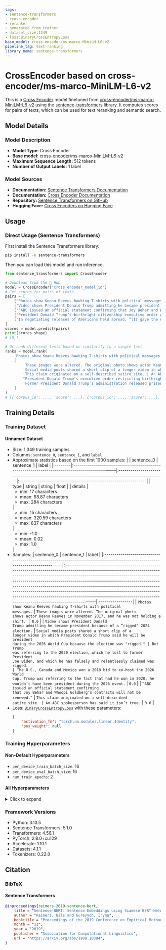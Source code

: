 ```yaml
---
tags:
- sentence-transformers
- cross-encoder
- reranker
- generated_from_trainer
- dataset_size:1349
- loss:BinaryCrossEntropyLoss
base_model: cross-encoder/ms-marco-MiniLM-L6-v2
pipeline_tag: text-ranking
library_name: sentence-transformers
---
```


# CrossEncoder based on cross-encoder/ms-marco-MiniLM-L6-v2

This is a [Cross Encoder](https://www.sbert.net/docs/cross_encoder/usage/usage.html) model finetuned from [cross-encoder/ms-marco-MiniLM-L6-v2](https://huggingface.co/cross-encoder/ms-marco-MiniLM-L6-v2) using the [sentence-transformers](https://www.SBERT.net) library. It computes scores for pairs of texts, which can be used for text reranking and semantic search.

## Model Details

### Model Description
- **Model Type:** Cross Encoder
- **Base model:** [cross-encoder/ms-marco-MiniLM-L6-v2](https://huggingface.co/cross-encoder/ms-marco-MiniLM-L6-v2) <!-- at revision c5ee24cb16019beea0893ab7796b1df96625c6b8 -->
- **Maximum Sequence Length:** 512 tokens
- **Number of Output Labels:** 1 label
<!-- - **Training Dataset:** Unknown -->
<!-- - **Language:** Unknown -->
<!-- - **License:** Unknown -->

### Model Sources

- **Documentation:** [Sentence Transformers Documentation](https://sbert.net)
- **Documentation:** [Cross Encoder Documentation](https://www.sbert.net/docs/cross_encoder/usage/usage.html)
- **Repository:** [Sentence Transformers on GitHub](https://github.com/UKPLab/sentence-transformers)
- **Hugging Face:** [Cross Encoders on Hugging Face](https://huggingface.co/models?library=sentence-transformers&other=cross-encoder)

## Usage

### Direct Usage (Sentence Transformers)

First install the Sentence Transformers library:

```bash
pip install -U sentence-transformers
```

Then you can load this model and run inference.
```python
from sentence_transformers import CrossEncoder

# Download from the 🤗 Hub
model = CrossEncoder("cross_encoder_model_id")
# Get scores for pairs of texts
pairs = [
    ['Photos show Keanu Reeves hawking T-shirts with political messages.', 'These images were altered. The original photo shows actor Keanu Reeves in November 2017, and he was not holding a shirt. \u200b'],
    ['Video shows President Donald Trump admitting he became president because of a “rigged” 2024 election.', 'Social media posts shared a short clip of a longer video in which President Donald Trump said he will be president during the 2026 World Cup because the election was "rigged." | But Trump was referring to the 2020 election, which he lost to former President Joe Biden, and which he has falsely and relentlessly claimed was rigged. | The U.S., Canada and Mexico won a 2018 bid to co-host the 2026 World Cup. Trump was referring to the fact that had he won in 2020, he wouldn’t have been president during the 2026 event.'],
    ['“ABC issued an official statement confirming that Joy Behar and Whoopi Goldberg’s contracts will not be renewed.”', 'This claim originated on a self-described satire site. | An ABC spokesperson has said it isn’t true.'],
    ['President Donald Trump’s birthright citizenship executive order would affect former Vice President Kamala Harris’ citizenship status.', "President Donald Trump’s executive order restricting birthright citizenship does not apply to former Vice President Kamala Harris. | The executive order, if it survives legal challenges and is executed, is not retroactive and will take effect starting Feb. 19, 2025. | Kamala Harris was born Oct. 20, 1964. If both Harris’ parents were still on temporary visas and Trump’s order came six decade ago, perhaps Harris' citizenship would be in question."],
    ['In negotiating releases of Americans held abroad, “(I) gave the opposing country NOTHING — and never any cash.”', 'Former President Donald Trump’s administration released prisoners held by the U.S. government in exchange for freeing Americans held abroad. | In 2017, the Trump administration agreed to pay $2 million to North Korea for the release of a U.S. citizen detained there, but a White House official said the money was never paid.'],
]
scores = model.predict(pairs)
print(scores.shape)
# (5,)

# Or rank different texts based on similarity to a single text
ranks = model.rank(
    'Photos show Keanu Reeves hawking T-shirts with political messages.',
    [
        'These images were altered. The original photo shows actor Keanu Reeves in November 2017, and he was not holding a shirt. \u200b',
        'Social media posts shared a short clip of a longer video in which President Donald Trump said he will be president during the 2026 World Cup because the election was "rigged." | But Trump was referring to the 2020 election, which he lost to former President Joe Biden, and which he has falsely and relentlessly claimed was rigged. | The U.S., Canada and Mexico won a 2018 bid to co-host the 2026 World Cup. Trump was referring to the fact that had he won in 2020, he wouldn’t have been president during the 2026 event.',
        'This claim originated on a self-described satire site. | An ABC spokesperson has said it isn’t true.',
        "President Donald Trump’s executive order restricting birthright citizenship does not apply to former Vice President Kamala Harris. | The executive order, if it survives legal challenges and is executed, is not retroactive and will take effect starting Feb. 19, 2025. | Kamala Harris was born Oct. 20, 1964. If both Harris’ parents were still on temporary visas and Trump’s order came six decade ago, perhaps Harris' citizenship would be in question.",
        'Former President Donald Trump’s administration released prisoners held by the U.S. government in exchange for freeing Americans held abroad. | In 2017, the Trump administration agreed to pay $2 million to North Korea for the release of a U.S. citizen detained there, but a White House official said the money was never paid.',
    ]
)
# [{'corpus_id': ..., 'score': ...}, {'corpus_id': ..., 'score': ...}, ...]
```

<!--
### Direct Usage (Transformers)

<details><summary>Click to see the direct usage in Transformers</summary>

</details>
-->

<!--
### Downstream Usage (Sentence Transformers)

You can finetune this model on your own dataset.

<details><summary>Click to expand</summary>

</details>
-->

<!--
### Out-of-Scope Use

*List how the model may foreseeably be misused and address what users ought not to do with the model.*
-->

<!--
## Bias, Risks and Limitations

*What are the known or foreseeable issues stemming from this model? You could also flag here known failure cases or weaknesses of the model.*
-->

<!--
### Recommendations

*What are recommendations with respect to the foreseeable issues? For example, filtering explicit content.*
-->

## Training Details

### Training Dataset

#### Unnamed Dataset

* Size: 1,349 training samples
* Columns: <code>sentence_0</code>, <code>sentence_1</code>, and <code>label</code>
* Approximate statistics based on the first 1000 samples:
  |         | sentence_0                                                                                      | sentence_1                                                                                       | label                                                           |
  |:--------|:------------------------------------------------------------------------------------------------|:-------------------------------------------------------------------------------------------------|:----------------------------------------------------------------|
  | type    | string                                                                                          | string                                                                                           | float                                                           |
  | details | <ul><li>min: 17 characters</li><li>mean: 98.87 characters</li><li>max: 284 characters</li></ul> | <ul><li>min: 15 characters</li><li>mean: 320.59 characters</li><li>max: 837 characters</li></ul> | <ul><li>min: -1.0</li><li>mean: 0.02</li><li>max: 1.0</li></ul> |
* Samples:
  | sentence_0                                                                                                                     | sentence_1                                                                                                                                                                                                                                                                                                                                                                                                                                                                                                                                            | label            |
  |:-------------------------------------------------------------------------------------------------------------------------------|:------------------------------------------------------------------------------------------------------------------------------------------------------------------------------------------------------------------------------------------------------------------------------------------------------------------------------------------------------------------------------------------------------------------------------------------------------------------------------------------------------------------------------------------------------|:-----------------|
  | <code>Photos show Keanu Reeves hawking T-shirts with political messages.</code>                                                | <code>These images were altered. The original photo shows actor Keanu Reeves in November 2017, and he was not holding a shirt. ​</code>                                                                                                                                                                                                                                                                                                                                                                                                               | <code>0.0</code> |
  | <code>Video shows President Donald Trump admitting he became president because of a “rigged” 2024 election.</code>             | <code>Social media posts shared a short clip of a longer video in which President Donald Trump said he will be president during the 2026 World Cup because the election was "rigged." \| But Trump was referring to the 2020 election, which he lost to former President Joe Biden, and which he has falsely and relentlessly claimed was rigged. \| The U.S., Canada and Mexico won a 2018 bid to co-host the 2026 World Cup. Trump was referring to the fact that had he won in 2020, he wouldn’t have been president during the 2026 event.</code> | <code>0.0</code> |
  | <code>“ABC issued an official statement confirming that Joy Behar and Whoopi Goldberg’s contracts will not be renewed.”</code> | <code>This claim originated on a self-described satire site. \| An ABC spokesperson has said it isn’t true.</code>                                                                                                                                                                                                                                                                                                                                                                                                                                    | <code>0.0</code> |
* Loss: [<code>BinaryCrossEntropyLoss</code>](https://sbert.net/docs/package_reference/cross_encoder/losses.html#binarycrossentropyloss) with these parameters:
  ```json
  {
      "activation_fn": "torch.nn.modules.linear.Identity",
      "pos_weight": null
  }
  ```

### Training Hyperparameters
#### Non-Default Hyperparameters

- `per_device_train_batch_size`: 16
- `per_device_eval_batch_size`: 16
- `num_train_epochs`: 2

#### All Hyperparameters
<details><summary>Click to expand</summary>

- `overwrite_output_dir`: False
- `do_predict`: False
- `eval_strategy`: no
- `prediction_loss_only`: True
- `per_device_train_batch_size`: 16
- `per_device_eval_batch_size`: 16
- `per_gpu_train_batch_size`: None
- `per_gpu_eval_batch_size`: None
- `gradient_accumulation_steps`: 1
- `eval_accumulation_steps`: None
- `torch_empty_cache_steps`: None
- `learning_rate`: 5e-05
- `weight_decay`: 0.0
- `adam_beta1`: 0.9
- `adam_beta2`: 0.999
- `adam_epsilon`: 1e-08
- `max_grad_norm`: 1
- `num_train_epochs`: 2
- `max_steps`: -1
- `lr_scheduler_type`: linear
- `lr_scheduler_kwargs`: {}
- `warmup_ratio`: 0.0
- `warmup_steps`: 0
- `log_level`: passive
- `log_level_replica`: warning
- `log_on_each_node`: True
- `logging_nan_inf_filter`: True
- `save_safetensors`: True
- `save_on_each_node`: False
- `save_only_model`: False
- `restore_callback_states_from_checkpoint`: False
- `no_cuda`: False
- `use_cpu`: False
- `use_mps_device`: False
- `seed`: 42
- `data_seed`: None
- `jit_mode_eval`: False
- `use_ipex`: False
- `bf16`: False
- `fp16`: False
- `fp16_opt_level`: O1
- `half_precision_backend`: auto
- `bf16_full_eval`: False
- `fp16_full_eval`: False
- `tf32`: None
- `local_rank`: 0
- `ddp_backend`: None
- `tpu_num_cores`: None
- `tpu_metrics_debug`: False
- `debug`: []
- `dataloader_drop_last`: False
- `dataloader_num_workers`: 0
- `dataloader_prefetch_factor`: None
- `past_index`: -1
- `disable_tqdm`: False
- `remove_unused_columns`: True
- `label_names`: None
- `load_best_model_at_end`: False
- `ignore_data_skip`: False
- `fsdp`: []
- `fsdp_min_num_params`: 0
- `fsdp_config`: {'min_num_params': 0, 'xla': False, 'xla_fsdp_v2': False, 'xla_fsdp_grad_ckpt': False}
- `fsdp_transformer_layer_cls_to_wrap`: None
- `accelerator_config`: {'split_batches': False, 'dispatch_batches': None, 'even_batches': True, 'use_seedable_sampler': True, 'non_blocking': False, 'gradient_accumulation_kwargs': None}
- `parallelism_config`: None
- `deepspeed`: None
- `label_smoothing_factor`: 0.0
- `optim`: adamw_torch_fused
- `optim_args`: None
- `adafactor`: False
- `group_by_length`: False
- `length_column_name`: length
- `ddp_find_unused_parameters`: None
- `ddp_bucket_cap_mb`: None
- `ddp_broadcast_buffers`: False
- `dataloader_pin_memory`: True
- `dataloader_persistent_workers`: False
- `skip_memory_metrics`: True
- `use_legacy_prediction_loop`: False
- `push_to_hub`: False
- `resume_from_checkpoint`: None
- `hub_model_id`: None
- `hub_strategy`: every_save
- `hub_private_repo`: None
- `hub_always_push`: False
- `hub_revision`: None
- `gradient_checkpointing`: False
- `gradient_checkpointing_kwargs`: None
- `include_inputs_for_metrics`: False
- `include_for_metrics`: []
- `eval_do_concat_batches`: True
- `fp16_backend`: auto
- `push_to_hub_model_id`: None
- `push_to_hub_organization`: None
- `mp_parameters`: 
- `auto_find_batch_size`: False
- `full_determinism`: False
- `torchdynamo`: None
- `ray_scope`: last
- `ddp_timeout`: 1800
- `torch_compile`: False
- `torch_compile_backend`: None
- `torch_compile_mode`: None
- `include_tokens_per_second`: False
- `include_num_input_tokens_seen`: False
- `neftune_noise_alpha`: None
- `optim_target_modules`: None
- `batch_eval_metrics`: False
- `eval_on_start`: False
- `use_liger_kernel`: False
- `liger_kernel_config`: None
- `eval_use_gather_object`: False
- `average_tokens_across_devices`: False
- `prompts`: None
- `batch_sampler`: batch_sampler
- `multi_dataset_batch_sampler`: proportional
- `router_mapping`: {}
- `learning_rate_mapping`: {}

</details>

### Framework Versions
- Python: 3.13.5
- Sentence Transformers: 5.1.0
- Transformers: 4.56.1
- PyTorch: 2.8.0+cu129
- Accelerate: 1.10.1
- Datasets: 4.1.1
- Tokenizers: 0.22.0

## Citation

### BibTeX

#### Sentence Transformers
```bibtex
@inproceedings{reimers-2019-sentence-bert,
    title = "Sentence-BERT: Sentence Embeddings using Siamese BERT-Networks",
    author = "Reimers, Nils and Gurevych, Iryna",
    booktitle = "Proceedings of the 2019 Conference on Empirical Methods in Natural Language Processing",
    month = "11",
    year = "2019",
    publisher = "Association for Computational Linguistics",
    url = "https://arxiv.org/abs/1908.10084",
}
```

<!--
## Glossary

*Clearly define terms in order to be accessible across audiences.*
-->

<!--
## Model Card Authors

*Lists the people who create the model card, providing recognition and accountability for the detailed work that goes into its construction.*
-->

<!--
## Model Card Contact

*Provides a way for people who have updates to the Model Card, suggestions, or questions, to contact the Model Card authors.*
-->